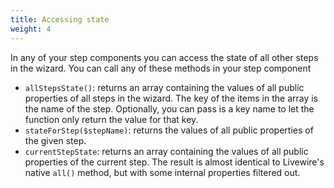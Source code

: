 ```yaml
---
title: Accessing state
weight: 4
---
```


In any of your step components you can access the state of all other steps in the wizard. You can call any of these methods in your step component

- `allStepsState()`: returns an array containing the values of all public properties of all steps in the wizard. The key of the items in the array is the name of the step. Optionally, you can pass is a key name to let the function only return the value for that key.
- `stateForStep($stepName)`: returns the values of all public properties of the given step.
- `currentStepState`: returns an array containing the values of all public properties of the current step. The result is almost identical to Livewire's native `all()` method, but with some internal properties filtered out.
